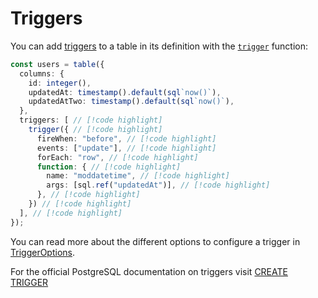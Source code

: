 # Triggers

You can add [triggers](./glossary.md#trigger) to a table in its definition with the [`trigger`](./../../reference/api/pg/functions/trigger.md) function:

```ts
const users = table({
  columns: {
    id: integer(),
    updatedAt: timestamp().default(sql`now()`),
    updatedAtTwo: timestamp().default(sql`now()`),
  },
  triggers: [ // [!code highlight]
    trigger({ // [!code highlight]
      fireWhen: "before", // [!code highlight]
      events: ["update"], // [!code highlight]
      forEach: "row", // [!code highlight]
      function: { // [!code highlight]
        name: "moddatetime", // [!code highlight]
        args: [sql.ref("updatedAt")], // [!code highlight]
      }, // [!code highlight]
    }) // [!code highlight]
  ], // [!code highlight]
});
```

You can read more about the different options to configure a trigger in [TriggerOptions](./../../reference/api//pg/type-aliases/TriggerOptions.md).

For the official PostgreSQL documentation on triggers visit [CREATE TRIGGER](https://www.postgresql.org/docs/current/sql-createtrigger.html)
